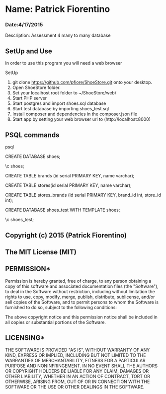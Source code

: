 # Name: Patrick Fiorentino
### Date:4/17/2015

Description: Assessment 4 many to many database

## SetUp and Use
In order to use this program you will need a web browser

SetUp
1. git clone https://github.com/pfiore/ShoeStore.git onto your desktop.
2. Open ShoeStore folder.
3. Set your localhost root folder to ~/ShoeStore/web/
4. Start PHP server
5. Start postgres and import shoes.sql database
6. Start test database by importing shoes_test.sql
7. Install composer and dependencies in the composer.json file
8. Start app by setting your web browser url to (http://localhost:8000)

## PSQL commands

psql

CREATE DATABASE shoes;

\c shoes;

CREATE TABLE brands (id serial PRIMARY KEY, name varchar);

CREATE TABLE stores(id serial PRIMARY KEY, name varchar);

CREATE TABLE stores_brands (id serial PRIMARY KEY, brand_id int, store_id int);

CREATE DATABASE shoes_test WITH TEMPLATE shoes;

\c shoes_test;


## Copyright (c) 2015 (Patrick Fiorentino)

## The MIT License (MIT)

## PERMISSION*
Permission is hereby granted, free of charge, to any person obtaining a copy of
this software and associated documentation files (the "Software"), to deal in
the Software without restriction, including without limitation the rights to
use, copy, modify, merge, publish, distribute, sublicense, and/or sell copies
of the Software, and to permit persons to whom the Software is furnished to
do so, subject to the following conditions:

The above copyright notice and this permission notice shall be included in all
 copies or substantial portions of the Software.

## LICENSING*
THE SOFTWARE IS PROVIDED "AS IS", WITHOUT WARRANTY OF ANY KIND, EXPRESS OR
 IMPLIED, INCLUDING BUT NOT LIMITED TO THE WARRANTIES OF MERCHANTABILITY,
FITNESS FOR A PARTICULAR PURPOSE AND NONINFRINGEMENT. IN NO EVENT SHALL THE
AUTHORS OR COPYRIGHT HOLDERS BE LIABLE FOR ANY CLAIM, DAMAGES OR OTHER
LIABILITY, WHETHER IN AN ACTION OF CONTRACT, TORT OR OTHERWISE, ARISING
FROM, OUT OF OR IN CONNECTION WITH THE SOFTWARE OR THE USE OR OTHER
DEALINGS IN THE SOFTWARE.
